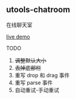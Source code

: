 ## utools-chatroom

在线聊天室

[live demo](http://39.105.91.194:8090/)

TODO
1. ~~调整默认大小~~
2. ~~去掉底部栏~~
3. 重写 drop 和 drag  事件
4. 重写 parse 事件
5. 自动重试-手动重试
